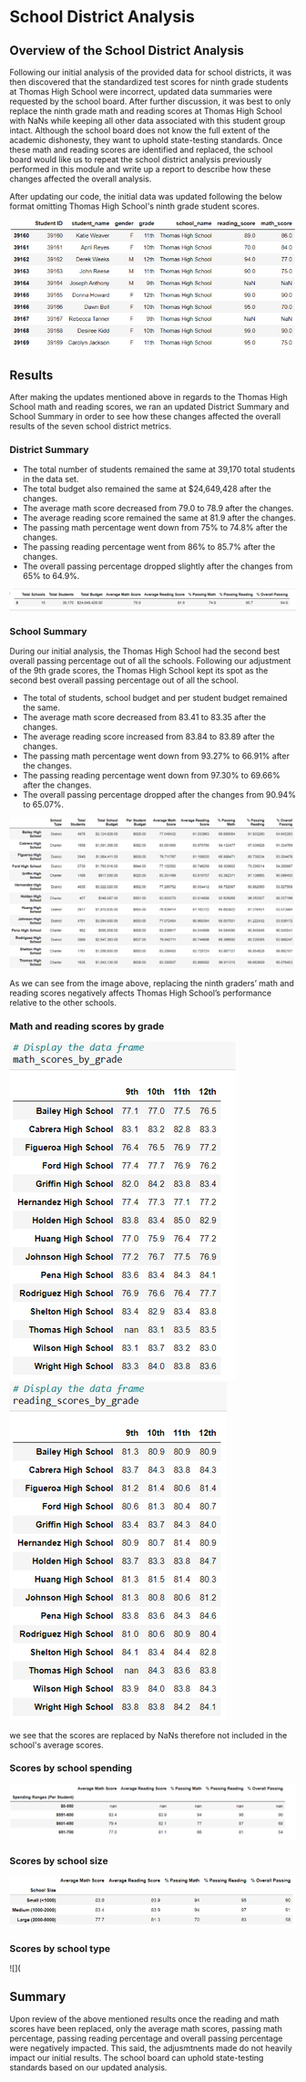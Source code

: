 # School District Analysis

## Overview of the School District Analysis

Following our initial analysis of the provided data for school districts, it was then discovered that the standardized test scores for ninth grade students at Thomas High School were incorrect, updated data summaries were requested by the school board. After further discussion, it was best to only replace the ninth grade math and reading scores at Thomas High School with NaNs while keeping all other data associated with this student group intact. Although the school board does not know the full extent of the academic dishonesty, they want to uphold state-testing standards. Once these math and reading scores are identified and replaced, the school board would like us to repeat the school district analysis previously performed in this module and write up a report to describe how these changes affected the overall analysis.

After updating our code, the initial data was updated following the below format omitting Thomas High School's ninth grade student scores.

![](Resources/NaN%20Update.PNG)

## Results

After making the updates mentioned above in regards to the Thomas High School math and reading scores, we ran an updated District Summary and School Summary in order to see how these changes affected the overall results of the seven school district metrics. 

### District Summary

 - The total number of students remained the same at 39,170 total students in the data set. 
 - The total budget also remained the same at $24,649,428 after the changes. 
 - The average math score decreased from 79.0 to 78.9 after the changes.
 - The average reading score remained the same at 81.9 after the changes.
 - The passing math percentage went down from 75% to 74.8% after the changes.
 - The passing reading percentage went from 86% to 85.7% after the changes.
 - The overall passing percentage dropped slightly after the changes from 65% to 64.9%.   

![](Resources/District%20Summary%202.PNG)

### School Summary

During our initial analysis, the Thomas High School had the second best overall passing percentage out of all the schools. Following our adjustment of the 9th grade scores, the Thomas High School kept its spot as the second best overall passing percentage out of all the school. 

 - The total of students, school budget and per student budget remained the same. 
 - The average math score decreased from 83.41 to 83.35 after the changes.
 - The average reading score increased from 83.84 to 83.89 after the changes.
 - The passing math percentage went down from 93.27% to 66.91% after the changes.
 - The passing reading percentage went down from 97.30% to 69.66% after the changes.
 - The overall passing percentage dropped after the changes from 90.94% to 65.07%. 

![](Resources/School%20Summary%203.PNG)

As we can see from the image above, replacing the ninth graders’ math and reading scores negatively affects Thomas High School’s performance relative to the other schools.

### Math and reading scores by grade

![](Resources/Math%20Scores%20by%20Grade.PNG) ![](Resources/Reading%20Scores%20by%20Grade.PNG)

we see that the scores are replaced by NaNs therefore not included in the school's average scores. 

### Scores by school spending

![](Resources/Scores%20by%20school%20spending.PNG)

### Scores by school size

![](Resources/Scores%20by%20school%20size.PNG)

### Scores by school type

![](

## Summary

Upon review of the above mentioned results once the reading and math scores have been replaced, only the average math scores, passing math percentage, passing reading percentage and overall passing percentage were negatively impacted. This said, the adjusmtnents made do not heavily impact our initial results. The school board can uphold state-testing standards based on our updated analysis.
